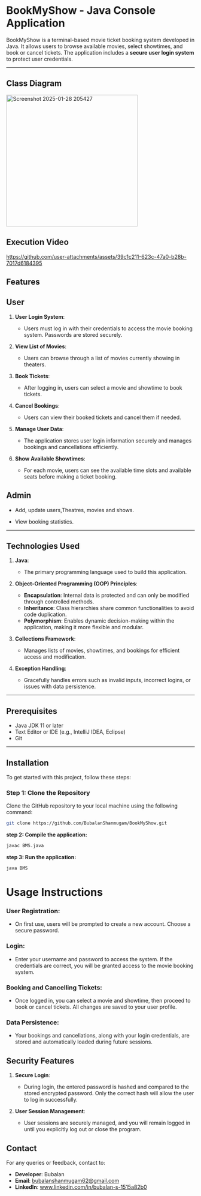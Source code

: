 # BookMyShow - Java Console Application

BookMyShow is a terminal-based movie ticket booking system developed in Java. It allows users to browse available movies, select showtimes, and book or cancel tickets. The application includes a **secure user login system** to protect user credentials.

---

## **Class Diagram**

<img width="351" alt="Screenshot 2025-01-28 205427" src="https://github.com/user-attachments/assets/aeca5f5a-77df-445f-a8b5-499ce1cb4e92" />

## **Execution Video**

https://github.com/user-attachments/assets/39c1c211-623c-47a0-b28b-7017d6184395


## Features

## **User**
1. **User Login System**:  
   - Users must log in with their credentials to access the movie booking system. Passwords are stored securely.

2. **View List of Movies**:  
   - Users can browse through a list of movies currently showing in theaters.

3. **Book Tickets**:  
   - After logging in, users can select a movie and showtime to book tickets.

4. **Cancel Bookings**:  
   - Users can view their booked tickets and cancel them if needed.

5. **Manage User Data**:  
   - The application stores user login information securely and manages bookings and cancellations efficiently.

6. **Show Available Showtimes**:  
   - For each movie, users can see the available time slots and available seats before making a ticket booking.


## **Admin**

- Add, update users,Theatres, movies and shows.

- View booking statistics.

---

## Technologies Used

1. **Java**:  
   - The primary programming language used to build this application.

2. **Object-Oriented Programming (OOP) Principles**:  
   - **Encapsulation**: Internal data is protected and can only be modified through controlled methods.  
   - **Inheritance**: Class hierarchies share common functionalities to avoid code duplication.  
   - **Polymorphism**: Enables dynamic decision-making within the application, making it more flexible and modular.

3. **Collections Framework**:  
   - Manages lists of movies, showtimes, and bookings for efficient access and modification.

4. **Exception Handling**:  
   - Gracefully handles errors such as invalid inputs, incorrect logins, or issues with data persistence.
---

## **Prerequisites**

- Java JDK 11 or later
- Text Editor or IDE (e.g., IntelliJ IDEA, Eclipse)
- Git

---

## Installation

To get started with this project, follow these steps:

### Step 1: Clone the Repository

Clone the GitHub repository to your local machine using the following command:

```bash
git clone https://github.com/BubalanShanmugam/BookMyShow.git
```
**step 2: Compile the application:**
```bash
javac BMS.java
```
**step 3:  Run the application:**
```bash   
java BMS
```

# **Usage Instructions**

### **User Registration**:
- On first use, users will be prompted to create a new account. Choose a secure password.

### **Login**:
- Enter your username and password to access the system. If the credentials are correct, you will be granted access to the movie booking system.

### **Booking and Cancelling Tickets**:
- Once logged in, you can select a movie and showtime, then proceed to book or cancel tickets. All changes are saved to your user profile.

### **Data Persistence**:
- Your bookings and cancellations, along with your login credentials, are stored and automatically loaded during future sessions.

## **Security Features**

1. **Secure Login**:
   - During login, the entered password is hashed and compared to the stored encrypted password. Only the correct hash will allow the user to log in successfully.

2. **User Session Management**:
   - User sessions are securely managed, and you will remain logged in until you explicitly log out or close the program.

## **Contact**

For any queries or feedback, contact to:

- **Developer**: Bubalan 
- **Email**: bubalanshanmugam62@gmail.com
- **LinkedIn**: www.linkedin.com/in/bubalan-s-1515a82b0







